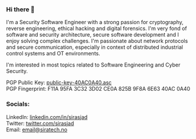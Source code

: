 ### Hi there 👋
I'm a Security Software Engineer with a strong passion for cryptography, reverse engineering, ethical hacking and digital forensics. I'm very fond of software and security architecture, secure software development and I enjoy solving complex challenges. I'm passionate about network protocols and secure communication, especially in context of distributed industrial control systems and OT environments. 

I'm interested in most topics related to Software Engineering and Cyber Security. 

PGP Public Key: [public-key-40AC0A40.asc](public-key-40AC0A40.asc) <br>
PGP Fingerprint: F11A 95FA 3C32 3D02 CE0A 825B 9F8A 6E63 40AC 0A40

### Socials:
LinkedIn: [linkedin.com/in/sirasjad](https://linkedin.com/in/sirasjad) <br>
Twitter: [twitter.com/sirasjad](https://twitter.com/sirasjad) <br>
Email: email@siratech.no 
